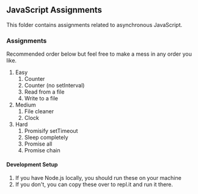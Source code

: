 ## JavaScript Assignments

This folder contains assignments related to asynchronous JavaScript.

### Assignments

Recommended order below but feel free to make a mess in any order you like.

1. Easy
   1. Counter
   2. Counter (no setInterval)
   3. Read from a file
   4. Write to a file
2. Medium
   1. File cleaner
   2. Clock
3. Hard
   1. Promisify setTimeout
   2. Sleep completely
   3. Promise all
   4. Promise chain

#### Development Setup

1. If you have Node.js locally, you should run these on your machine
2. If you don't, you can copy these over to repl.it and run it there.
